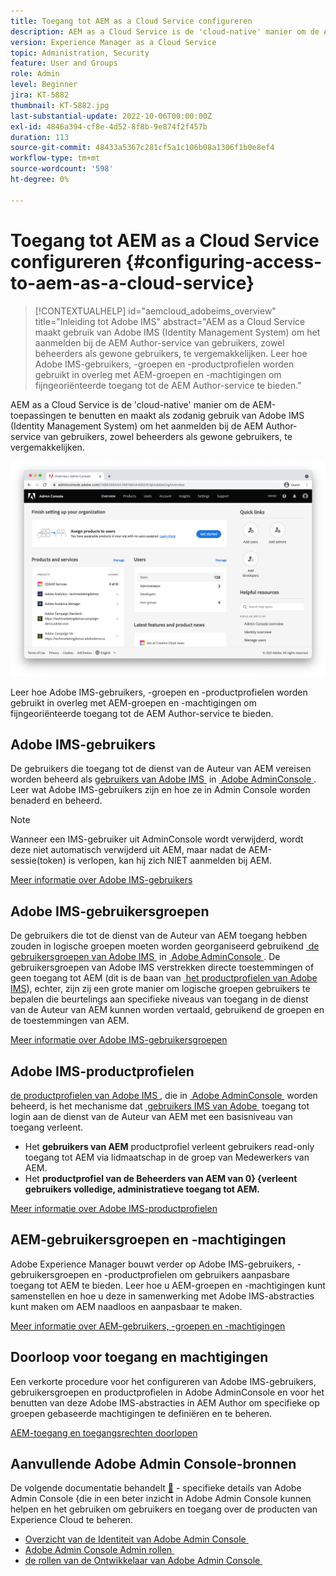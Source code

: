 ```yaml
---
title: Toegang tot AEM as a Cloud Service configureren
description: AEM as a Cloud Service is de 'cloud-native' manier om de AEM-toepassingen te benutten en maakt als zodanig gebruik van Adobe IMS (Identity Management System) om het aanmelden van gebruikers, zowel beheerders als gewone gebruikers, bij de AEM Author-service te vergemakkelijken. Leer hoe Adobe IMS-gebruikers, -gebruikersgroepen en -productprofielen worden gebruikt in combinatie met AEM-groepen en -machtigingen om specifieke toegang tot AEM Author te bieden.
version: Experience Manager as a Cloud Service
topic: Administration, Security
feature: User and Groups
role: Admin
level: Beginner
jira: KT-5882
thumbnail: KT-5882.jpg
last-substantial-update: 2022-10-06T00:00:00Z
exl-id: 4846a394-cf8e-4d52-8f8b-9e874f2f457b
duration: 113
source-git-commit: 48433a5367c281cf5a1c106b08a1306f1b0e8ef4
workflow-type: tm+mt
source-wordcount: '598'
ht-degree: 0%

---
```


# Toegang tot AEM as a Cloud Service configureren {#configuring-access-to-aem-as-a-cloud-service}

>[!CONTEXTUALHELP]
>id="aemcloud_adobeims_overview"
>title="Inleiding tot Adobe IMS"
>abstract="AEM as a Cloud Service maakt gebruik van Adobe IMS (Identity Management System) om het aanmelden bij de AEM Author-service van gebruikers, zowel beheerders als gewone gebruikers, te vergemakkelijken. Leer hoe Adobe IMS-gebruikers, -groepen en -productprofielen worden gebruikt in overleg met AEM-groepen en -machtigingen om fijngeoriënteerde toegang tot de AEM Author-service te bieden."

AEM as a Cloud Service is de &#39;cloud-native&#39; manier om de AEM-toepassingen te benutten en maakt als zodanig gebruik van Adobe IMS (Identity Management System) om het aanmelden bij de AEM Author-service van gebruikers, zowel beheerders als gewone gebruikers, te vergemakkelijken.

![&#x200B; Adobe Admin Console &#x200B;](./assets/hero.png)

Leer hoe Adobe IMS-gebruikers, -groepen en -productprofielen worden gebruikt in overleg met AEM-groepen en -machtigingen om fijngeoriënteerde toegang tot de AEM Author-service te bieden.

## Adobe IMS-gebruikers

De gebruikers die toegang tot de dienst van de Auteur van AEM vereisen worden beheerd als [&#x200B; gebruikers van Adobe IMS &#x200B;](https://helpx.adobe.com/nl/enterprise/using/set-up-identity.html) in [&#x200B; Adobe AdminConsole &#x200B;](https://adminconsole.adobe.com). Leer wat Adobe IMS-gebruikers zijn en hoe ze in Admin Console worden benaderd en beheerd.

>[!NOTE]
>
>Wanneer een IMS-gebruiker uit AdminConsole wordt verwijderd, wordt deze niet automatisch verwijderd uit AEM, maar nadat de AEM-sessie(token) is verlopen, kan hij zich NIET aanmelden bij AEM.


[Meer informatie over Adobe IMS-gebruikers](./adobe-ims-users.md)

## Adobe IMS-gebruikersgroepen

De gebruikers die tot de dienst van de Auteur van AEM toegang hebben zouden in logische groepen moeten worden georganiseerd gebruikend [&#x200B; de gebruikersgroepen van Adobe IMS &#x200B;](https://helpx.adobe.com/nl/enterprise/using/user-groups.html) in [&#x200B; Adobe AdminConsole &#x200B;](https://adminconsole.adobe.com). De gebruikersgroepen van Adobe IMS verstrekken directe toestemmingen of geen toegang tot AEM (dit is de baan van [&#x200B; het productprofielen van Adobe IMS &#x200B;](#adobe-ims-product-profiles)), echter, zijn zij een grote manier om logische groepen gebruikers te bepalen die beurtelings aan specifieke niveaus van toegang in de dienst van de Auteur van AEM kunnen worden vertaald, gebruikend de groepen en de toestemmingen van AEM.

[Meer informatie over Adobe IMS-gebruikersgroepen](./adobe-ims-user-groups.md)

## Adobe IMS-productprofielen

[&#x200B; de productprofielen van Adobe IMS &#x200B;](https://helpx.adobe.com/nl/enterprise/using/manage-permissions-and-roles.html), die in [&#x200B; Adobe AdminConsole &#x200B;](https://adminconsole.adobe.com) worden beheerd, is het mechanisme dat [&#x200B; gebruikers IMS van Adobe &#x200B;](#adobe-ims-users) toegang tot login aan de dienst van de Auteur van AEM met een basisniveau van toegang verleent.

+ Het __gebruikers van AEM__ productprofiel verleent gebruikers read-only toegang tot AEM via lidmaatschap in de groep van Medewerkers van AEM.
+ Het __productprofiel van de Beheerders van AEM van 0&rbrace; &lbrace;verleent gebruikers volledige, administratieve toegang tot AEM.__

[Meer informatie over Adobe IMS-productprofielen](./adobe-ims-product-profiles.md)

## AEM-gebruikersgroepen en -machtigingen

Adobe Experience Manager bouwt verder op Adobe IMS-gebruikers, -gebruikersgroepen en -productprofielen om gebruikers aanpasbare toegang tot AEM te bieden. Leer hoe u AEM-groepen en -machtigingen kunt samenstellen en hoe u deze in samenwerking met Adobe IMS-abstracties kunt maken om AEM naadloos en aanpasbaar te maken.

[Meer informatie over AEM-gebruikers, -groepen en -machtigingen](./aem-users-groups-and-permissions.md)

## Doorloop voor toegang en machtigingen

Een verkorte procedure voor het configureren van Adobe IMS-gebruikers, gebruikersgroepen en productprofielen in Adobe AdminConsole en voor het benutten van deze Adobe IMS-abstracties in AEM Author om specifieke op groepen gebaseerde machtigingen te definiëren en te beheren.

[AEM-toegang en toegangsrechten doorlopen](./walk-through.md)

## Aanvullende Adobe Admin Console-bronnen

De volgende documentatie behandelt [&#128279;](https://adminconsole.adobe.com) - specifieke details van Adobe Admin Console  &lbrace;die in een beter inzicht in Adobe Admin Console kunnen helpen en het gebruiken om gebruikers en toegang over de producten van Experience Cloud te beheren.

+ [&#x200B; Overzicht van de Identiteit van Adobe Admin Console &#x200B;](https://helpx.adobe.com/nl/enterprise/using/identity.html)
+ [&#x200B; Adobe Admin Console Admin rollen &#x200B;](https://helpx.adobe.com/nl/enterprise/using/admin-roles.html)
+ [&#x200B; de rollen van de Ontwikkelaar van Adobe Admin Console &#x200B;](https://helpx.adobe.com/nl/enterprise/using/manage-developers.html)
